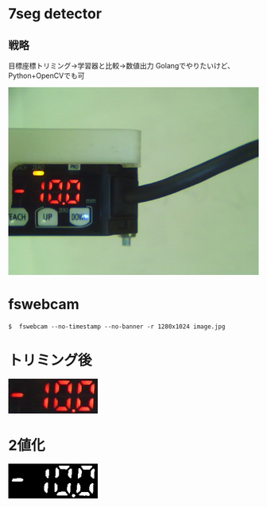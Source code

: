# 7seg detector

## 戦略
目標座標トリミング→学習器と比較→数値出力
Golangでやりたいけど、Python+OpenCVでも可


![](target.jpg)

# fswebcam
``` 
$  fswebcam --no-timestamp --no-banner -r 1280x1024 image.jpg
``` 

# トリミング後
![](dst.jpg)

# 2値化
![](bwimage.jpg)
